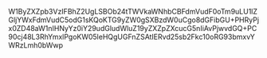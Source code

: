 W1ByZXZpb3VzIFBhZ2UgLSBOb24tTWVkaWNhbCBFdmVudF0oTm9uLU1lZGljYWxFdmVudC5odG1sKQoKTG9yZW0gSXBzdW0uCgo8dGFibGU+PHRyPjx0ZD48aW1nIHNyYz0iY29udGludWluZ19yZXZpZXcucG5nIiAvPjwvdGQ+PC90cj48L3RhYmxlPgoKW05leHQgUGFnZSAtIERvd25sb2Fkc10oRG93bmxvYWRzLmh0bWwp